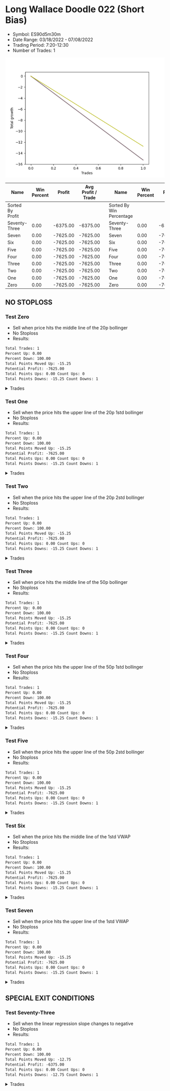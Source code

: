# Long Wallace Doodle 022 (Short Bias)
- Symbol: ES90d5m30m
- Date Range: 03/18/2022 - 07/08/2022
- Trading Period: 7:20-12:30
- Number of Trades: 1

![Plot](LongWallaceDoodle022ES90d5m30m(ShortBias).png)

| Name | Win Percent | Profit | Avg Profit / Trade |     | Name | Win Percent | Profit | Avg Profit / Trade |
| ---- | ----------- | ------ | ------------------ | --- | ---- | ----------- | ------ | ------------------ |
| Sorted By <br> Profit | | | | | Sorted By <br> Win Percentage ||||
| Seventy-Three | 0.00 | -6375.00 | -6375.00 |     | Seventy-Three | 0.00 | -6375.00 | -6375.00 |
| Seven | 0.00 | -7625.00 | -7625.00 |     | Seven | 0.00 | -7625.00 | -7625.00 |
| Six | 0.00 | -7625.00 | -7625.00 |     | Six | 0.00 | -7625.00 | -7625.00 |
| Five | 0.00 | -7625.00 | -7625.00 |     | Five | 0.00 | -7625.00 | -7625.00 |
| Four | 0.00 | -7625.00 | -7625.00 |     | Four | 0.00 | -7625.00 | -7625.00 |
| Three | 0.00 | -7625.00 | -7625.00 |     | Three | 0.00 | -7625.00 | -7625.00 |
| Two | 0.00 | -7625.00 | -7625.00 |     | Two | 0.00 | -7625.00 | -7625.00 |
| One | 0.00 | -7625.00 | -7625.00 |     | One | 0.00 | -7625.00 | -7625.00 |
| Zero | 0.00 | -7625.00 | -7625.00 |     | Zero | 0.00 | -7625.00 | -7625.00 |

## NO STOPLOSS

### Test Zero
* Sell when price hits the middle line of the 20p bollinger
* No Stoploss
* Results:
```
Total Trades: 1
Percent Up: 0.00
Percent Down: 100.00
Total Points Moved Up: -15.25
Potential Profit: -7625.00
Total Points Ups: 0.00 Count Ups: 0
Total Points Downs: -15.25 Count Downs: 1
```

<details><summary>Trades</summary>

<code>In: 2022-06-09 12:05:00		Out: 2022-06-09 12:35:55		Total Position Time: 30:55		Total Move Up: -15.25		Total to Date: -15.25</code> <br />


</details>

### Test One
* Sell when the price hits the upper line of the 20p 1std bollinger
* No Stoploss
* Results:
```
Total Trades: 1
Percent Up: 0.00
Percent Down: 100.00
Total Points Moved Up: -15.25
Potential Profit: -7625.00
Total Points Ups: 0.00 Count Ups: 0
Total Points Downs: -15.25 Count Downs: 1
```

<details><summary>Trades</summary>

<code>In: 2022-06-09 12:05:00		Out: 2022-06-09 12:35:55		Total Position Time: 30:55		Total Move Up: -15.25		Total to Date: -15.25</code> <br />


</details>

### Test Two
* Sell when the price hits the upper line of the 20p 2std bollinger
* No Stoploss
* Results:
```
Total Trades: 1
Percent Up: 0.00
Percent Down: 100.00
Total Points Moved Up: -15.25
Potential Profit: -7625.00
Total Points Ups: 0.00 Count Ups: 0
Total Points Downs: -15.25 Count Downs: 1
```

<details><summary>Trades</summary>

<code>In: 2022-06-09 12:05:00		Out: 2022-06-09 12:35:55		Total Position Time: 30:55		Total Move Up: -15.25		Total to Date: -15.25</code> <br />


</details>

### Test Three
* Sell when price hits the middle line of the 50p bollinger
* No Stoploss
* Results:
```
Total Trades: 1
Percent Up: 0.00
Percent Down: 100.00
Total Points Moved Up: -15.25
Potential Profit: -7625.00
Total Points Ups: 0.00 Count Ups: 0
Total Points Downs: -15.25 Count Downs: 1
```

<details><summary>Trades</summary>

<code>In: 2022-06-09 12:05:00		Out: 2022-06-09 12:35:55		Total Position Time: 30:55		Total Move Up: -15.25		Total to Date: -15.25</code> <br />


</details>

### Test Four
* Sell when the price hits the upper line of the 50p 1std bollinger
* No Stoploss
* Results:
```
Total Trades: 1
Percent Up: 0.00
Percent Down: 100.00
Total Points Moved Up: -15.25
Potential Profit: -7625.00
Total Points Ups: 0.00 Count Ups: 0
Total Points Downs: -15.25 Count Downs: 1
```

<details><summary>Trades</summary>

<code>In: 2022-06-09 12:05:00		Out: 2022-06-09 12:35:55		Total Position Time: 30:55		Total Move Up: -15.25		Total to Date: -15.25</code> <br />


</details>

### Test Five
* Sell when the price hits the upper line of the 50p 2std bollinger
* No Stoploss
* Results:
```
Total Trades: 1
Percent Up: 0.00
Percent Down: 100.00
Total Points Moved Up: -15.25
Potential Profit: -7625.00
Total Points Ups: 0.00 Count Ups: 0
Total Points Downs: -15.25 Count Downs: 1
```

<details><summary>Trades</summary>

<code>In: 2022-06-09 12:05:00		Out: 2022-06-09 12:35:55		Total Position Time: 30:55		Total Move Up: -15.25		Total to Date: -15.25</code> <br />


</details>

### Test Six
* Sell when the price hits the middle line of the 1std VWAP
* No Stoploss
* Results:
```
Total Trades: 1
Percent Up: 0.00
Percent Down: 100.00
Total Points Moved Up: -15.25
Potential Profit: -7625.00
Total Points Ups: 0.00 Count Ups: 0
Total Points Downs: -15.25 Count Downs: 1
```

<details><summary>Trades</summary>

<code>In: 2022-06-09 12:05:00		Out: 2022-06-09 12:35:55		Total Position Time: 30:55		Total Move Up: -15.25		Total to Date: -15.25</code> <br />


</details>

### Test Seven
* Sell when the price hits the upper line of the 1std VWAP
* No Stoploss
* Results:
```
Total Trades: 1
Percent Up: 0.00
Percent Down: 100.00
Total Points Moved Up: -15.25
Potential Profit: -7625.00
Total Points Ups: 0.00 Count Ups: 0
Total Points Downs: -15.25 Count Downs: 1
```

<details><summary>Trades</summary>

<code>In: 2022-06-09 12:05:00		Out: 2022-06-09 12:35:55		Total Position Time: 30:55		Total Move Up: -15.25		Total to Date: -15.25</code> <br />


</details>

## SPECIAL EXIT CONDITIONS 

### Test Seventy-Three
* Sell when the linear regression slope changes to negative
* No Stoploss
* Results:
```
Total Trades: 1
Percent Up: 0.00
Percent Down: 100.00
Total Points Moved Up: -12.75
Potential Profit: -6375.00
Total Points Ups: 0.00 Count Ups: 0
Total Points Downs: -12.75 Count Downs: 1
```

<details><summary>Trades</summary>

<code>In: 2022-06-09 12:05:00		Out: 2022-06-09 12:30:05		Total Position Time: 25:05		Total Move Up: -12.75		Total to Date: -12.75</code> <br />


</details>